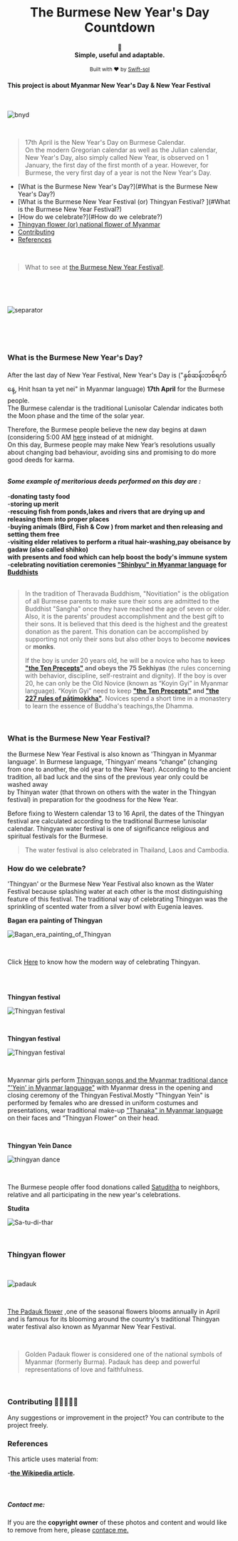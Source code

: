 <h1 align="center">The Burmese New Year's Day Countdown</h1>
<div align="center">
	  📝
</div>
<div align="center">
  <strong>Simple, useful and adaptable.</strong>
</div>
<br/>

<div align="center">
<sub>Built with ❤ by  <a href="https://t.me/ThiriSan">Swift-sol</a> 
</div>
		
		
		
</div>


#### This project is about Myanmar New Year's Day & New Year Festival

 <br>
 
![bnyd](https://user-images.githubusercontent.com/62746283/93990215-dfdb8b00-fdb0-11ea-94aa-405f2cafbe3e.PNG)

<br>

> 17th April is the New Year's Day on Burmese Calendar. <br>
>On the modern Gregorian calendar as well as the Julian calendar, New Year's Day, also simply called New Year, is observed 
>on 1 January, the first day of the first month of a year. However, for Burmese, the very first day of a year is not the New Year's Day.

* [What is the Burmese New Year's Day?](#What is the Burmese New Year's Day?)
* [What is  the Burmese New Year Festival (or) Thingyan Festival? ](#What is the Burmese New Year Festival?)
* [How do we celebrate?](#How do we celebrate?)
* [Thingyan flower (or) national flower of Myanmar](#thingyan-flower)
* [Contributing](#contributing)
* [References](#references)

 <br>
 
   >What to see at [the Burmese New Year Festival!](https://www.enchantingtravels.com/travel-blog/thingyan-what-to-see-at-the-water-festival-of-myanmar/).


<br>
<br>
<br>

![separator](https://user-images.githubusercontent.com/62746283/93659383-9c101b00-fa6a-11ea-8b12-2cceb3056543.jpeg)

<br>
<br>
<br>

### What is the Burmese New Year's Day?
 
After the last day of New Year Festival, New Year's Day is ("နှစ်ဆန်းတစ်ရက်နေ့, Hnit hsan ta yet nei" in Myanmar language) **17th April** for the Burmese people.<br> 
The Burmese calendar is the traditional Lunisolar Calendar indicates both the Moon phase and the time of the solar year. <br>



Therefore, the Burmese people believe the new day begins at dawn (considering 5:00 AM [here](https://github.com/Swift-sol/Burmese-New-Year-s-Day-Countdown) instead of at midnight. <br>On this day, Burmese people may make New Year’s resolutions usually about changing bad behaviour, avoiding sins and
   promising to do more good deeds for karma.<br><br>
   
  ***Some example of meritorious deeds performed on this day are :***<br><br>
        -__donating tasty food__<br>
        -__storing up merit__<br>
        -__rescuing fish from ponds,lakes and rivers that are drying up and releasing them into proper places__<br>
        -__buying animals (Bird, Fish & Cow ) from market and then releasing and setting them free__<br>
        -__visiting elder relatives to perform a ritual hair-washing,pay obeisance by gadaw (also called shihko)<br>
            with presents and food which can help boost the body's immune system__<br>
        -__celebrating novitiation ceremonies ["Shinbyu" in Myanmar language](https://en.wikipedia.org/wiki/Shinbyu) for [Buddhists](https://en.wikipedia.org/wiki/Buddhism_in_Myanmar)__ <br><br>
    
> In the tradition of Theravada Buddhism, "Novitiation" is the obligation of all Burmese parents to make sure their sons are admitted to the Buddhist "Sangha" once they have reached the age of seven or older.
> Also, it is the parents' proudest accomplishment and the best gift to their sons. It is believed that this deed is the highest and the greatest donation as the parent. This donation can be accomplished by supporting not only their sons but also other boys to become **novices** or **monks**.
>
>If the boy is under 20 years old, he will be a novice who has to keep **["the Ten Precepts"](https://www.nku.edu/~kenneyr/Buddhism/ptf/dasasila.html) and obeys the 75 Sekhiyas** (the rules concerning with behavior, discipline, self-restraint and dignity).
> If the boy is over 20, he can only be the Old Novice (known as “Koyin Gyi” in Myanmar language). “Koyin Gyi” need to keep **["the Ten Precepts"](https://www.nku.edu/~kenneyr/Buddhism/ptf/dasasila.html) and ["the 227 rules of pātimokkha"](https://en.dhammadana.org/sangha/vinaya/227.htm).** Novices spend a short time in a monastery to learn the essence of Buddha's teachings,the Dhamma.

  <br>
  
### What is the Burmese New Year Festival?

the Burmese New Year Festival is also known as 'Thingyan in Myanmar language'.
 In Burmese language, ‘Thingyan’ means “change” (changing from one to another, the old year to the New Year).
 According to the ancient tradition, all bad luck and the sins of the previous year only could be washed away <br>
 by Thinyan water (that thrown on others with the water in the Thingyan festival) in preparation for the goodness for the New Year.
  
 Before fixing to Western calendar 13 to 16 April, the dates of the Thingyan festival are calculated according to the traditional Burmese lunisolar calendar. Thingyan water festival is one of significance religious and spiritual festivals for the Burmese. 
> The water festival is also celebrated in Thailand, Laos and Cambodia.

 
  
### How do we celebrate?

'Thingyan' or the Burmese New Year Festival also known as the Water Festival because splashing water at each other is the most distinguishing feature of this festival. 
The traditional way of celebrating Thingyan was the sprinkling of scented water from a silver bowl with Eugenia leaves. 

**Bagan era painting of Thingyan**
<br>
 
![Bagan_era_painting_of_Thingyan](https://user-images.githubusercontent.com/62746283/93975833-08a65500-fd9e-11ea-9972-d000f9a9485a.jpg)

<br>

Click [Here](https://www.youtube.com/watch?v=X6XtyCiJXK8) to know how the modern way of celebrating Thingyan.

<br>

<br>

**Thingyan festival**
<br>

![Thingyan festival](https://user-images.githubusercontent.com/62746283/93975828-05ab6480-fd9e-11ea-8d5d-16ee935dc8ed.jpg)

<br>

**Thingyan festival**
<br>

 
![Thingyan festival](https://user-images.githubusercontent.com/62746283/93975835-09d78200-fd9e-11ea-9f69-70826a343f43.jpg)
  
<br>
 
Myanmar girls perform [Thingyan songs and the Myanmar traditional dance "'Yein' in Myanmar language"](https://www.youtube.com/watch?v=kq9w8X34DlE) with Myanmar dress in the opening and closing ceremony of the Thingyan Festival.Mostly "Thingyan Yein" is performed by females who are dressed in uniform costumes and presentations, wear traditional make-up ["Thanaka" in Myanmar language](https://en.wikipedia.org/wiki/Thanaka) on their faces and “Thingyan Flower” on their head. 

 <br>
 
 **Thingyan Yein Dance**
  <br> 
 
![thingyan dance](https://user-images.githubusercontent.com/62746283/93975882-1c51bb80-fd9e-11ea-8bdb-b241d610684a.jpg)

  
 <br>
 


The Burmese people offer food donations called [Satuditha](https://mingalago.com/en/interest/detail/sa-tu-di-thar) to neighbors, relative and all participating in the new year's celebrations.

**Studita**
<br>

![Sa-tu-di-thar](https://user-images.githubusercontent.com/62746283/93983030-0ba64300-fda8-11ea-9f36-e95a0a011584.jpg)

 <br>

 
### Thingyan flower 

<br>

![padauk](https://user-images.githubusercontent.com/62746283/93975841-0cd27280-fd9e-11ea-849e-8cb874a1ddac.jpg)

 
<br>

[The Padauk flower](https://en.wikipedia.org/wiki/Pterocarpus_macrocarpus) ,one of the seasonal flowers blooms annually in April and is famous for its blooming around the country's traditional Thingyan water festival also known as Myanmar New Year Festival.

<br>
 
>Golden Padauk flower is considered one of the national symbols of Myanmar (formerly Burma). Padauk has deep and powerful representations of love and faithfulness.
 
<br>
 
### Contributing 🧑🏻‍🤝‍🧑🏽
Any suggestions or improvement in the project? You can contribute to the project freely. 

### References
This article uses material from: <br>

-__[the Wikipedia article](https://en.wikipedia.org/).__ <br><br><br>

##### Contact me: 
If you are the **copyright owner** of these photos and content and would like to remove from here, please [contace me.](https://t.me/ThiriSan)
 
